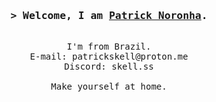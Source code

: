 <h3 align="center">
        <samp>&gt; Welcome, I am
                <b><a target="_blank" href="https://github.com/patricknss">Patrick Noronha</a></b>.
        </samp>
</h3>
<p align="center"> 
  <samp>
    <br>
    I'm from Brazil.
    <br>
    E-mail: patrickskell@proton.me
    <br>
    Discord: skell.ss
    <br>
    <br>
    Make yourself at home.
   
  </samp>
</p>





